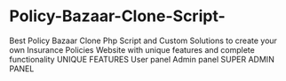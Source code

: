 # Policy-Bazaar-Clone-Script-
Best Policy Bazaar Clone Php Script and Custom Solutions to create your own Insurance Policies Website with unique features and complete functionality
UNIQUE FEATURES
User panel
Admin panel
SUPER ADMIN PANEL
